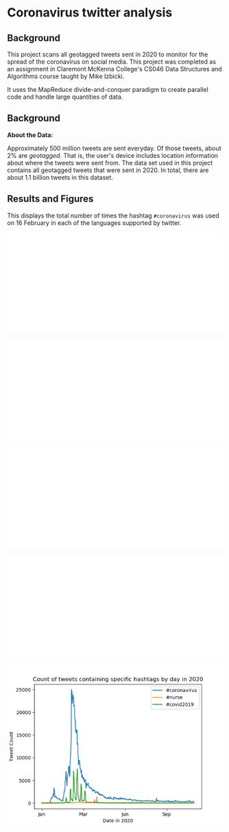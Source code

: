 # Coronavirus twitter analysis

## Background
This project scans all geotagged tweets sent in 2020 to monitor for the spread of the coronavirus on social media. This project was completed as an assignment in Claremont McKenna College's CS046 Data Structures and Algorithms course taught by Mike Izbicki. 

It uses the MapReduce divide-and-conquer paradigm to create parallel code and handle large quantities of data.

## Background

**About the Data:**

Approximately 500 million tweets are sent everyday.
Of those tweets, about 2% are *geotagged*.
That is, the user's device includes location information about where the tweets were sent from.
The data set used in this project contains all geotagged tweets that were sent in 2020.
In total, there are about 1.1 billion tweets in this dataset.


## Results and Figures

This displays the total number of times the hashtag `#coronavirus` was used on 16 February in each of the languages supported by twitter.

![Coronavirus Hashtag Usage by Language](lang_coronavirus_barchart.png)

![코로나바이러스 Hashtag Usage by Language](lang_korean_barchart.png)

![Coronavirus Hashtag Usage by Country](country_coronavirus_barchart.png)

![코로나바이러스 Hashtag Usage by Country](country_korean_barchart.png)

![coronavirus, nurse, and covid2019 Hastag Usage Level During 2020](Alternative_reduce_plot.png)

